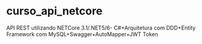 # curso_api_netcore
API REST utilizando NETCore 3.1/.NET5/6- C#+Arquitetura com DDD+Entity Framework com MySQL+Swagger+AutoMapper+JWT Token
